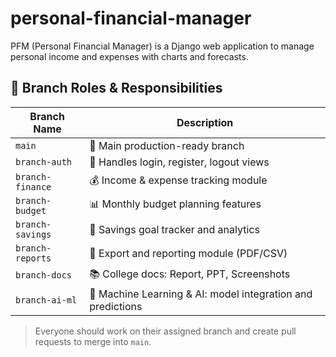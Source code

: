 # personal-financial-manager
PFM (Personal Financial Manager) is a Django web application to manage personal income and expenses with charts and forecasts.

## 🌿 Branch Roles & Responsibilities

| Branch Name            | Description                               |
|------------------------|-------------------------------------------|
| `main`                 | 🔁 Main production-ready branch           |
| `branch-auth`          | 🔐 Handles login, register, logout views  |
| `branch-finance`       | 💰 Income & expense tracking module       |
| `branch-budget`        | 📊 Monthly budget planning features       |
| `branch-savings`       | 💸 Savings goal tracker and analytics     |
| `branch-reports`       | 📄 Export and reporting module (PDF/CSV)  |
| `branch-docs`          | 📚 College docs: Report, PPT, Screenshots |
| `branch-ai-ml`         | 🤖 Machine Learning & AI: model integration and predictions         |

> Everyone should work on their assigned branch and create pull requests to merge into `main`.

